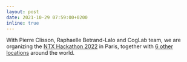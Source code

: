 ```yaml
---
layout: post
date: 2021-10-29 07:59:00+0200
inline: true
---
```


With Pierre Clisson, Raphaelle Betrand-Lalo and CogLab team, we are organizing the [NTX Hackathon 2022](https://coglab.fr/ntxhack2022/) in Paris, together with [6 other locations](https://neurotechx.com/hackathon2022/) around the world. 
